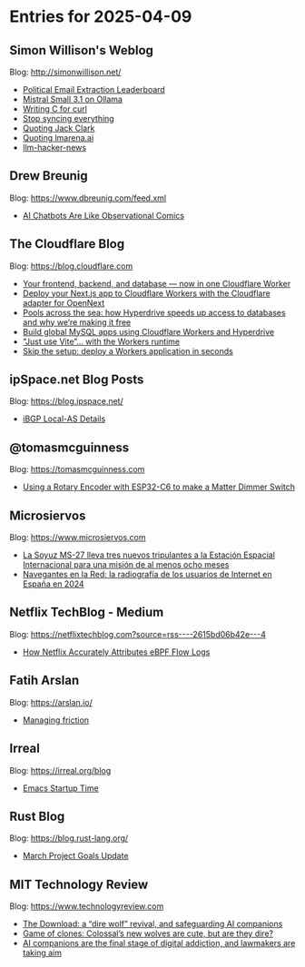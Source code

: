 # Entries for 2025-04-09
## Simon Willison's Weblog 
Blog: http://simonwillison.net/ 

- [Political Email Extraction Leaderboard](https://simonwillison.net/2025/Apr/8/political-email-extraction-leaderboard/#atom-everything)
- [Mistral Small 3.1 on Ollama](https://simonwillison.net/2025/Apr/8/mistral-small-31-on-ollama/#atom-everything)
- [Writing C for curl](https://simonwillison.net/2025/Apr/8/writing-c-for-curl/#atom-everything)
- [Stop syncing everything](https://simonwillison.net/2025/Apr/8/stop-syncing-everything/#atom-everything)
- [Quoting Jack Clark](https://simonwillison.net/2025/Apr/8/jack-clark/#atom-everything)
- [Quoting lmarena.ai](https://simonwillison.net/2025/Apr/8/lmaren/#atom-everything)
- [llm-hacker-news](https://simonwillison.net/2025/Apr/8/llm-hacker-news/#atom-everything)
## Drew Breunig 
Blog: https://www.dbreunig.com/feed.xml 

- [AI Chatbots Are Like Observational Comics](https://www.dbreunig.com/2025/04/08/on-ai-observational-comics.html)
##  The Cloudflare Blog  
Blog: https://blog.cloudflare.com 

- [Your frontend, backend, and database — now in one Cloudflare Worker](https://blog.cloudflare.com/full-stack-development-on-cloudflare-workers/)
- [Deploy your Next.js app to Cloudflare Workers with the Cloudflare adapter for OpenNext](https://blog.cloudflare.com/deploying-nextjs-apps-to-cloudflare-workers-with-the-opennext-adapter/)
- [Pools across the sea: how Hyperdrive speeds up access to databases and why we’re making it free](https://blog.cloudflare.com/how-hyperdrive-speeds-up-database-access/)
- [Build global MySQL apps using Cloudflare Workers and Hyperdrive](https://blog.cloudflare.com/building-global-mysql-apps-with-cloudflare-workers-and-hyperdrive/)
- ["Just use Vite”… with the Workers runtime](https://blog.cloudflare.com/introducing-the-cloudflare-vite-plugin/)
- [Skip the setup: deploy a Workers application in seconds](https://blog.cloudflare.com/deploy-workers-applications-in-seconds/)
## ipSpace.net Blog Posts 
Blog: https://blog.ipspace.net/ 

- [iBGP Local-AS Details](https://blog.ipspace.net/2025/04/ibgp-local-as-details/?utm_source=atom_feed)
## @tomasmcguinness 
Blog: https://tomasmcguinness.com 

- [Using a Rotary Encoder with ESP32-C6 to make a Matter Dimmer Switch](https://tomasmcguinness.com/2025/04/08/using-a-rotary-encoder-with-esp32-c6-and-making-a-matter-dimmer-switch/)
## Microsiervos 
Blog: https://www.microsiervos.com 

- [La Soyuz MS-27 lleva tres nuevos tripulantes a la Estación Espacial Internacional para una misión de al menos ocho meses](https://www.microsiervos.com/archivo/espacio/soyuz-ms-27-tres-nuevos-tripulantes-estacion-espacial-internacional.html)
- [Navegantes en la Red: la radiografía de los usuarios de Internet en España en 2024](https://www.microsiervos.com/archivo/internet/navegantes-en-la-red-radiografia-usuarios-internet-espana-2024.html)
## Netflix TechBlog - Medium 
Blog: https://netflixtechblog.com?source=rss----2615bd06b42e---4 

- [How Netflix Accurately Attributes eBPF Flow Logs](https://netflixtechblog.com/how-netflix-accurately-attributes-ebpf-flow-logs-afe6d644a3bc?source=rss----2615bd06b42e---4)
## Fatih Arslan 
Blog: https://arslan.io/ 

- [Managing friction](https://arslan.io/2025/04/08/managing-friction/)
## Irreal 
Blog: https://irreal.org/blog 

- [Emacs Startup Time](https://irreal.org/blog/?p=12903)
## Rust Blog 
Blog: https://blog.rust-lang.org/ 

- [March Project Goals Update](https://blog.rust-lang.org/2025/04/08/Project-Goals-2025-March-Update.html)
## MIT Technology Review 
Blog: https://www.technologyreview.com 

- [The Download: a “dire wolf” revival, and safeguarding AI companions](https://www.technologyreview.com/2025/04/08/1114426/the-download-a-dire-wolf-revival-and-safeguarding-ai-companions/)
- [Game of clones: Colossal’s new wolves are cute, but are they dire?](https://www.technologyreview.com/2025/04/08/1114371/game-of-clones-colossals-new-wolves-are-cute-but-are-they-dire/)
- [AI companions are the final stage of digital addiction, and lawmakers are taking aim](https://www.technologyreview.com/2025/04/08/1114369/ai-companions-are-the-final-stage-of-digital-addiction-and-lawmakers-are-taking-aim/)